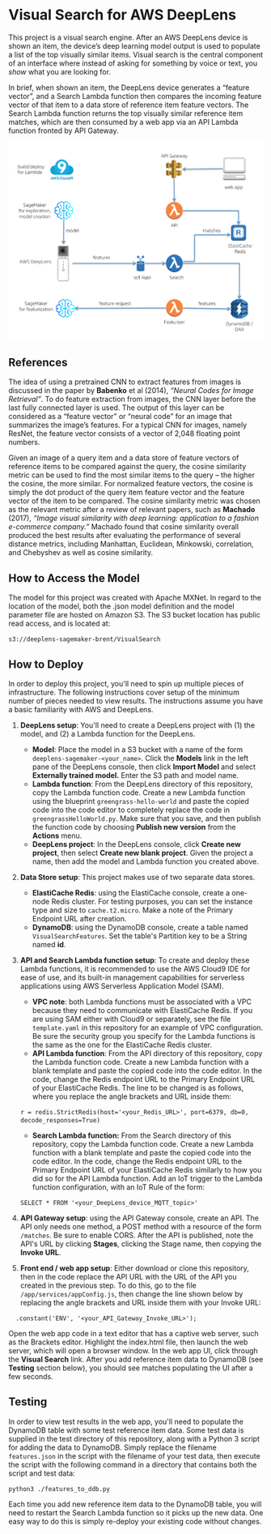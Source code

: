 # Visual Search for AWS DeepLens

This project is a visual search engine.  After an AWS DeepLens device is shown an item, the device’s deep learning model output is used to populate a list of the top visually similar items.  Visual search is the central component of an interface where instead of asking for something by voice or text, you *show* what you are looking for.  

In brief, when shown an item, the DeepLens device generates a “feature vector”, and a Search Lambda function then compares the incoming feature vector of that item to a data store of reference item feature vectors.  The Search Lambda function returns the top visually similar reference item matches, which are then consumed by a web app via an API Lambda function fronted by API Gateway.  

![Overview](./images/diagram-large.png)

## References 

The idea of using a pretrained CNN to extract features from images is discussed in the paper by **Babenko** et al (2014), *“Neural Codes for Image Retrieval”*.  To do feature extraction from images, the CNN layer before the last fully connected layer is used.  The output of this layer can be considered as a “feature vector” or “neural code” for an image that summarizes the image’s features.  For a typical CNN for images, namely ResNet, the feature vector consists of a vector of 2,048 floating point numbers.  

Given an image of a query item and a data store of feature vectors of reference items to be compared against the query, the cosine similarity metric can be used to find the most similar items to the query – the higher the cosine, the more similar.  For normalized feature vectors, the cosine is simply the dot product of the query item feature vector and the feature vector of the item to be compared.  The cosine similarity metric was chosen as the relevant metric after a review of relevant papers, such as **Machado** (2017), *“Image visual similarity with deep learning: application to a fashion e-commerce company.”*  Machado found that cosine similarity overall produced the best results after evaluating the performance of several distance metrics, including Manhattan, Euclidean, Minkowski, correlation, and Chebyshev as well as cosine similarity.

## How to Access the Model

The model for this project was created with Apache MXNet.  In regard to the location of the model, both the .json model definition and the model parameter file are hosted on Amazon S3.  The S3 bucket location has public read access, and is located at:

```
s3://deeplens-sagemaker-brent/VisualSearch
```

## How to Deploy

In order to deploy this project, you'll need to spin up multiple pieces of infrastructure.  The following instructions cover setup of the minimum number of pieces needed to view results.  The instructions assume you have a basic familiarity with AWS and DeepLens.  

1. **DeepLens setup**:  You'll need to create a DeepLens project with (1) the model, and (2) a Lambda function for the DeepLens.
     - **Model**:  Place the model in a S3 bucket with a name of the form ```deeplens-sagemaker-<your_name>```.  Click the **Models** link in the left pane of the DeepLens console, then click **Import Model** and select **Externally trained model.**  Enter the S3 path and model name.
     - **Lambda function**:  From the DeepLens directory of this repository, copy the Lambda function code.  Create a new Lambda function using the blueprint ```greengrass-hello-world``` and paste the copied code into the code editor to completely replace the code in ```greengrassHelloWorld.py```.  Make sure that you save, and then publish the function code by choosing **Publish new version** from the **Actions** menu. 
     - **DeepLens project**:  In the DeepLens console, click **Create new project**, then select **Create new blank project**.  Given the project a name, then add the model and Lambda function you created above.  
     
2.  **Data Store setup**:  This project makes use of two separate data stores.
      - **ElastiCache Redis**:  using the ElastiCache console, create a one-node Redis cluster.  For testing purposes, you can set the instance type and size to ```cache.t2.micro```.  Make a note of the Primary Endpoint URL after creation.  
      - **DynamoDB**:  using the DynamoDB console, create a table named ```VisualSearchFeatures```.  Set the table's Partition key to be a String named **id**.  
     
3.  **API and Search Lambda function setup**:  To create and deploy these Lambda functions, it is recommended to use the AWS Cloud9 IDE for ease of use, and its built-in management capabilities for serverless applications using AWS Serverless Application Model (SAM).
      - **VPC note**:  both Lambda functions must be associated with a VPC because they need to communicate with ElastiCache Redis.  If you are using SAM either with Cloud9 or separately, see the file ```template.yaml``` in this repository for an example of VPC configuration.  Be sure the security group you specify for the Lambda functions is the same as the one for the ElastiCache Redis cluster.  
      - **API Lambda function**:  From the API directory of this repository, copy the Lambda function code.  Create a new Lambda function with a blank template and paste the copied code into the code editor. In the code, change the Redis endpoint URL to the Primary Endpoint URL of your ElastiCache Redis.  The line to be changed is as follows, where you replace the angle brackets and URL inside them:
      ```
      r = redis.StrictRedis(host='<your_Redis_URL>', port=6379, db=0, decode_responses=True)
      ```
      - **Search Lambda function:**  From the Search directory of this repository, copy the Lambda function code.  Create a new Lambda function with a blank template and paste the copied code into the code editor. In the code, change the Redis endpoint URL to the Primary Endpoint URL of your ElastiCache Redis similarly to how you did so for the API Lambda function.  Add an IoT trigger to the Lambda function configuration, with an IoT Rule of the form:
      ```
      SELECT * FROM '<your_DeepLens_device_MQTT_topic>'
      ```
      
4.  **API Gateway setup**:  using the API Gateway console, create an API.  The API only needs one method, a POST method with a resource of the form ```/matches```.  Be sure to enable CORS.  After the API is published, note the API's URL by clicking **Stages**, clicking the Stage name, then copying the **Invoke URL**.

5.  **Front end / web app setup**:  Either download or clone this repository, then in the code replace the API URL with the URL of the API you created in the previous step.  To do this, go to the file ```/app/services/appConfig.js```, then change the line shown below by replacing the angle brackets and URL inside them with your Invoke URL:
```
  .constant('ENV', '<your_API_Gateway_Invoke_URL>');
```
Open the web app code in a text editor that has a captive web server, such as the Brackets editor.  Highlight the index.html file, then launch the web server, which will open a browser window.  In the web app UI, click through the **Visual Search** link. After you add reference item data to DynamoDB (see **Testing** section below), you should see matches populating the UI after a few seconds.


## Testing

In order to view test results in the web app, you'll need to populate the DynamoDB table with some test reference item data.  Some test data is supplied in the test directory of this repository, along with a Python 3 script for adding the data to DynamoDB.  Simply replace the filename ```features.json``` in the script with the filename of your test data, then execute the script with the following command in a directory that contains both the script and test data:

```
python3 ./features_to_ddb.py
```

Each time you add new reference item data to the DynamoDB table, you will need to restart the Search Lambda function so it picks up the new data.  One easy way to do this is simply re-deploy your existing code without changes.  







